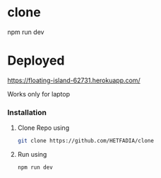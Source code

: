 # clone
npm run dev
# Deployed
https://floating-island-62731.herokuapp.com/

Works only for laptop





### Installation

1. Clone Repo using
    ```sh
   git clone https://github.com/HETFADIA/clone
   ```
   
2. Run using
   ```sh
   npm run dev
   ```
